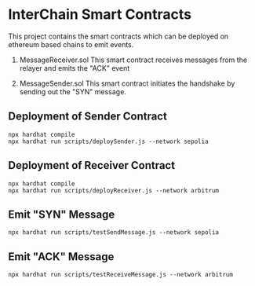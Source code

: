 # InterChain Smart Contracts

This project contains the smart contracts which can be deployed on ethereum based chains to emit events.


1. MessageReceiver.sol
This smart contract receives messages from the relayer and emits the "ACK" event

2. MessageSender.sol
This smart contract initiates the handshake by sending out the "SYN" message.


## Deployment of Sender Contract

```shell
npx hardhat compile
npx hardhat run scripts/deploySender.js --network sepolia
```

## Deployment of Receiver Contract

```shell
npx hardhat compile
npx hardhat run scripts/deployReceiver.js --network arbitrum
```

## Emit "SYN" Message
```shell
npx hardhat run scripts/testSendMessage.js --network sepolia
```

## Emit "ACK" Message
```shell
npx hardhat run scripts/testReceiveMessage.js --network arbitrum
```

